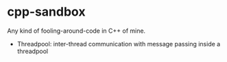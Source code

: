 cpp-sandbox
===========

Any kind of fooling-around-code in C++ of mine.


  - Threadpool: inter-thread communication with message passing inside a threadpool
